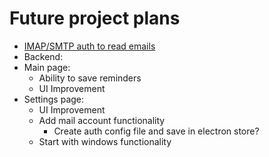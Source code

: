 # Future project plans

-   [IMAP/SMTP auth to read emails](https://medium.com/@akinremiolumide96/reading-email-data-with-node-js-cdacaa174cc7)
-   Backend:
-   Main page:
    -   Ability to save reminders
    -   UI Improvement
-   Settings page:
    -   UI Improvement
    -   Add mail account functionality
        -   Create auth config file and save in electron store?
    -   Start with windows functionality
